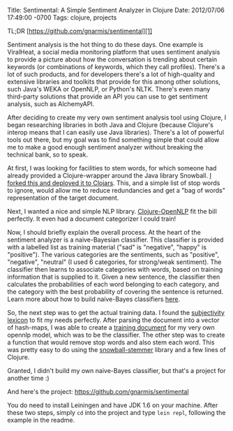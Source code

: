 Title: Sentimental: A Simple Sentiment Analyzer in Clojure
Date: 2012/07/06 17:49:00 -0700
Tags: clojure, projects


TL;DR [https://github.com/gnarmis/sentimental][1]

Sentiment analysis is the hot thing to do these days. One example is
ViralHeat, a social media monitoring platform that uses sentiment
analysis to provide a picture about how the conversation is trending
about certain keywords (or combinations of keywords, which they call
profiles). There's a lot of such products, and for developers there's
a lot of high-quality and extensive libraries and toolkits that
provide for this among other solutions, such Java's WEKA or OpenNLP,
or Python's NLTK. There's even many third-party solutions that provide
an API you can use to get sentiment analysis, such as AlchemyAPI.

After deciding to create my very own sentiment analysis tool using
Clojure, I began researching libraries in both Java and Clojure
(because Clojure's interop means that I can easily use Java
libraries). There's a lot of powerful tools out there, but my goal was
to find something simple that could allow me to make a good enough
sentiment analyzer without breaking the technical bank, so to speak.

At first, I was looking for facilities to stem words, for which
someone had already provided a Clojure-wrapper around the Java library
Snowball. [I forked this and deployed it to Clojars][2]. This, and a
simple list of stop words to ignore, would allow me to reduce
redundancies and get a "bag of words" representation of the target
document.

Next, I wanted a nice and simple NLP library. [Clojure-OpenNLP][3] fit
the bill perfectly. It even had a document categorizer I could train!

Now, I should briefly explain the overall process. At the heart of the
sentiment analyzer is a naive-Bayesian classifier. This classifier is
provided with a labelled list as training material ("sad" is
"negative", "happy" is "positive"). The various categories are the
sentiments, such as "positive", "negative", "neutral" (I used 6
categories, for strong/weak sentiment). The classifier then learns to
associate categories with words, based on training information that is
supplied to it. Given a new sentence, the classifier then calculates
the probabilities of each word belonging to each category, and the
category with the best probability of covering the sentence is
returned. Learn more about how to build naive-Bayes classifiers
[here][4].

So, the next step was to get the actual training data. I found the
[subjectivity lexicon][5] to fit my needs perfectly. After parsing the
document into a vector of hash-maps, I was able to create a
[training document][6] for my very own opennlp model, which was to be
the classifier. The other step was to create a function that would
remove stop words and also stem each word. This was pretty easy to do
using the [snowball-stemmer][7] library and a few lines of Clojure.

Granted, I didn't build my own naive-Bayes classifier, but that's a
project for another time :)

And here's the project: https://github.com/gnarmis/sentimental

You do need to install Leiningen and have JDK 1.6 on your machine.
After these two steps, simply `cd` into the project and type `lein
repl`, following the example in the readme.



[1]: https://github.com/gnarmis/sentimental

[2]: http://kilotau.com/a-brief-foray-into-deploying-clojure-librarie

[3]: https://github.com/dakrone/clojure-opennlp

[4]: http://bionicspirit.com/blog/2012/02/09/howto-build-naive-bayes-classifier.html

[5]: http://www.cs.pitt.edu/mpqa/

[6]: https://github.com/gnarmis/sentimental/blob/master/src/models/sentiment.train

[7]: https://github.com/gnarmis/snowball-stemmer
